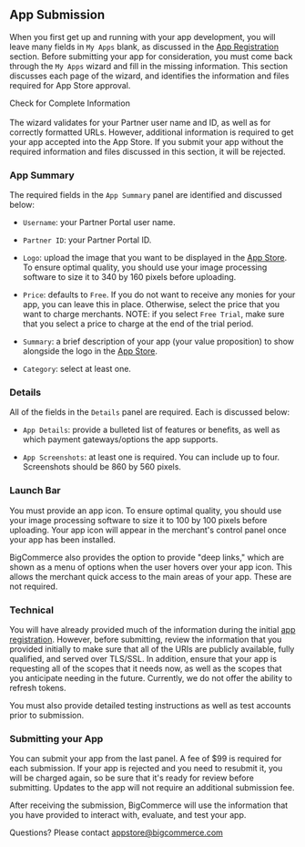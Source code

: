 ## <span class="jumptarget"> App Submission </span>

When you first get up and running with your app development, you will leave many fields in `My Apps` blank, as discussed in the [App&#160;Registration](#app-registration) section. Before submitting your app for consideration, you must come back through the `My Apps` wizard and fill in the missing information. This section discusses each page of the wizard, and identifies the information and files required for App Store approval.

<aside class="warning">
<span class="aside-warning-hd">Check for Complete Information</span><br><br>
The wizard validates for your Partner user name and ID, as well as for correctly formatted URLs. However, additional information is required to get your app accepted into the App Store. If you submit your app without the required information and files discussed in this section, it will be rejected.
</aside>


### <span class="jumptarget"> App Summary

The required fields in the `App Summary` panel are identified and discussed below:

*   `Username`: your Partner Portal user name.

*   `Partner ID`: your Partner Portal ID.

*   `Logo`: upload the image that you want to be displayed in the <a href="https://www.bigcommerce.com/apps/" target="_blank">App Store</a>. To ensure optimal quality, you should use your image processing software to size it to 340 by 160 pixels before uploading.

*   `Price`: defaults to `Free`. If you do not want to receive any monies for your app, you can leave this in place. Otherwise, select the price that you want to charge merchants. NOTE: if you select `Free Trial`, make sure that you select a price to charge at the end of the trial period.

*   `Summary`: a brief description of your app (your value proposition) to show alongside the logo in the <a href="https://www.bigcommerce.com/apps/" target="_blank">App Store</a>.

*   `Category`: select at least one.

### <span class="jumptarget"> Details </span>

All of the fields in the `Details` panel are required. Each is discussed below:

*   `App Details`: provide a bulleted list of features or benefits, as well as which payment gateways/options the app supports.

*   `App Screenshots`: at least one is required. You can include up to four. Screenshots should be 860 by 560 pixels.

### <span class="jumptarget"> Launch Bar </span>

You must provide an app icon. To ensure optimal quality, you should use your image processing software to size it to 100 by 100 pixels before uploading. Your app icon will appear in the merchant's control panel once your app has been installed.

BigCommerce also provides the option to provide "deep links," which are shown as a menu of options when the user hovers over your app icon. This allows the merchant quick access to the main areas of your app. These are not required.

### <span class="jumptarget"> Technical </span>

You will have already provided much of the information during the initial [app registration](#app-registration). However, before submitting, review the information that you provided initially to make sure that all of the URIs are publicly available, fully qualified, and served over TLS/SSL. In addition, ensure that your app is requesting all of the scopes that it needs now, as well as the scopes that you anticipate needing in the future. Currently, we do not offer the ability to refresh tokens.

You must also provide detailed testing instructions as well as test accounts prior to submission.

### <span class="jumptarget"> Submitting your App </span>

You can submit your app from the last panel. A fee of $99 is required for each submission. If your app is rejected and you need to resubmit it, you will be charged again, so be sure that it's ready for review before submitting. Updates to the app will not require an additional submission fee.

After receiving the submission, BigCommerce will use the information that you have provided to interact with, evaluate, and test your app.

Questions? Please contact [appstore@bigcommerce.com](mailto:appstore@bigcommerce.com)
